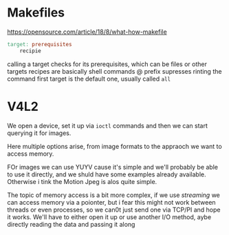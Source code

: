 # Makefiles
https://opensource.com/article/18/8/what-how-makefile

```makefile
target: prerequisites
    recipie
```

calling a target checks for its prerequisites, which can be files or other targets
recipes are basically shell commands
@ prefix supresses rinting the command
first target is the default one, usually called `all`

# V4L2

We open a device, set it up via `ioctl` commands and then we can start querying it for images. 

Here multiple options arise, from image formats to the appraoch we want to access memory.

FOr images we can use YUYV cause it's simple and we'll probably be able to use it directly, and we shuld have some examples already available. Otherwise i tink the Motion Jpeg is alos quite simple.

The topic of memory access is a bit more complex, if we use *streaming* we can access memory via a poionter, but i fear this might not work between threads or even processes, so we can0t just send one via TCP/PI and hope it works. We'll have to either open it up or use another I/O method, aybe directly reading the data and passing it along
